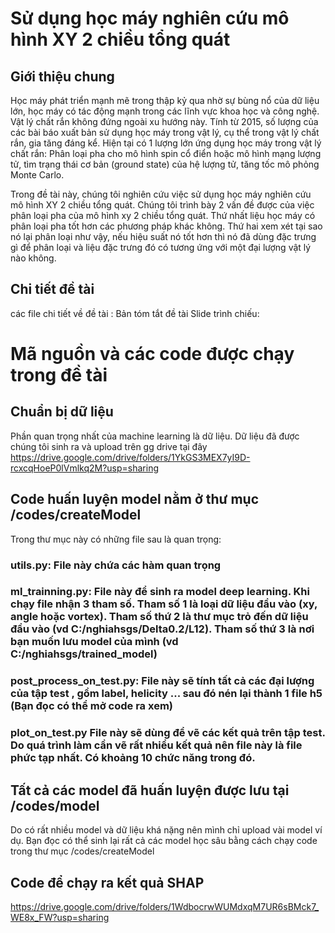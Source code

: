 # Sử dụng học máy nghiên cứu mô hình XY 2 chiều tổng quát
## Giới thiệu chung <br>
Học máy phát triển mạnh mẽ trong thập kỷ qua nhờ sự bùng nổ của dữ liệu lớn, học máy có tác động mạnh trong các lĩnh vực khoa học và công nghệ. Vật lý chất rắn không đứng ngoài xu hướng này. Tính từ 2015, số lượng của các bài báo xuất bản sử dụng học máy trong vật lý, cụ thể trong vật lý chất rắn, gia tăng đáng kể. Hiện tại có 1 lượng lớn ứng dụng học máy trong vật lý chất rắn: Phân loại pha cho mô hình spin cổ điển hoặc mô hình mạng lượng tử, tìm trạng thái cơ bản (ground state) của hệ lượng tử, tăng tốc mô phỏng Monte Carlo. <br>



Trong đề tài này, chúng tôi nghiên cứu việc sử dụng học máy nghiên cứu mô hình XY 2 chiều tổng quát. Chúng tôi trình bày 2 vấn đề được của việc phân loại pha của mô hình xy 2 chiều tổng quát. Thứ nhất liệu học máy có phân loại pha tốt hơn các phương pháp khác không. Thứ hai xem xét tại sao nó lại phân loại như vậy, nếu hiệu suất nó tốt hơn thì nó đã dùng đặc trưng gì để phân loại và liệu đặc trưng đó có tương ứng với một đại lượng vật lý nào không. <br>

## Chi tiết đề tài
các file chi tiết về đề tài :
Bản tóm tắt đề tài
Slide trình chiếu:

# Mã nguồn và các code được chạy trong đề tài
## Chuẩn bị dữ liệu
Phần quan trọng nhất của machine learning là dữ liệu. Dữ liệu đã được chúng tôi sinh ra và upload trên gg drive tại đây
https://drive.google.com/drive/folders/1YkGS3MEX7yI9D-rcxcqHoeP0lVmlkq2M?usp=sharing

## Code huấn luyện model nằm ở thư mục /codes/createModel
Trong thư mục này có những file sau là quan trọng:
### utils.py: File này chứa các hàm quan trọng
### ml_trainning.py:  File này để sinh ra model deep learning. Khi chạy file nhận 3 tham số. Tham số 1	là loại dữ liệu đầu vào (xy, angle hoặc vortex). Tham số thứ 2 là thư mục trỏ đến dữ liệu đầu vào (vd C:/nghiahsgs/Delta0.2/L12). Tham số  thứ 3 là nơi bạn muốn lưu model của mình (vd C:/nghiahsgs/trained_model)
### post_process_on_test.py: File này sẽ tính tất cả các đại lượng của tập test , gồm label, helicity ... sau đó nén lại thành 1 file h5 (Bạn đọc có thể mở code ra xem)
### plot_on_test.py File này sẽ dùng để vẽ các kết quả trên tập test. Do quá trình làm cần vẽ rất nhiều kết quả nên file này là file phức tạp nhất. Có khoảng 10 chức năng trong đó.
## Tất cả các model đã huấn luyện được lưu tại /codes/model
Do có rất nhiều model và dữ liệu khá nặng nên mình chỉ upload vài model ví dụ. Bạn đọc có thể sinh lại rất cả các model học sâu bằng cách chạy code trong thư mục /codes/createModel


## Code để chạy ra kết quả SHAP
https://drive.google.com/drive/folders/1WdbocrwWUMdxqM7UR6sBMck7_WE8x_FW?usp=sharing
